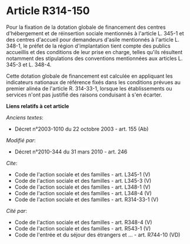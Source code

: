 # Article R314-150

Pour la fixation de la dotation globale de financement des centres d'hébergement et de réinsertion sociale mentionnés à
l'article L. 345-1 et des centres d'accueil pour demandeurs d'asile mentionnés à l'article L. 348-1, le préfet de la région
d'implantation tient compte des publics accueillis et des conditions de leur prise en charge, telles qu'ils résultent
notamment des stipulations des conventions mentionnées aux articles L. 345-3 et L. 348-4. 

Cette dotation globale de financement est calculée en appliquant les indicateurs nationaux de référence fixés dans les
conditions prévues au premier alinéa de l'article R. 314-33-1, lorsque les établissements ou services n'ont pas justifié des
raisons conduisant à s'en écarter.

**Liens relatifs à cet article**

_Anciens textes_:

  - Décret n°2003-1010 du 22 octobre 2003 - art. 155 (Ab)

_Modifié par_:

  - Décret n°2010-344 du 31 mars 2010 - art. 246

_Cite_:

  - Code de l'action sociale et des familles - art. L345-1 (V)
  - Code de l'action sociale et des familles - art. L345-3 (V)
  - Code de l'action sociale et des familles - art. L348-1 (V)
  - Code de l'action sociale et des familles - art. L348-4 (V)
  - Code de l'action sociale et des familles - art. R314-33-1 (V)

_Cité par_:

  - Code de l'action sociale et des familles - art. R348-4 (V)
  - Code de l'action sociale et des familles - art. R543-1 (V)
  - Code de l'entrée et du séjour des étrangers et ... - art. R744-10 (VD)
